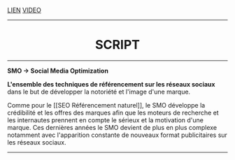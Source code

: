 [LIEN](https://next-u.academy/cours/introduction-au-sem-concepts-definitions/15128/)
[VIDEO](https://player.vimeo.com/video/827571087)

---

<center><h1>SCRIPT</h1></center>

---

**SMO -> Social Media Optimization**

**L'ensemble des techniques de référencement sur les réseaux sociaux** dans le but de développer la notoriété et l'image d'une marque.

Comme pour le [[SEO Référencement naturel]], le SMO développe la crédibilité et les offres des marques afin que les moteurs de recherche et les internautes prennent en compte le sérieux et la motivation d'une marque. Ces dernières années le SMO devient de plus en plus complexe notamment avec l'apparition constante de nouveaux format publicitaires sur les réseaux sociaux.

---
